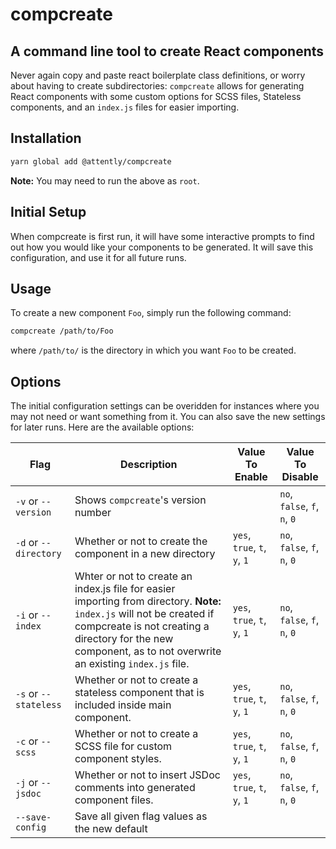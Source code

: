 # compcreate
## A command line tool to create React components

Never again copy and paste react boilerplate class definitions, or worry about having to create subdirectories: `compcreate` allows for generating React components with some custom options for SCSS files, Stateless components, and an `index.js` files for easier importing.

## Installation
```bash
yarn global add @attently/compcreate
```

**Note:** You may need to run the above as `root`.

## Initial Setup
When compcreate is first run, it will have some interactive prompts to find out how you would like your components to be generated. It will save this configuration, and use it for all future runs.

## Usage
To create a new component `Foo`, simply run the following command:
```bash
compcreate /path/to/Foo
```
where `/path/to/` is the directory in which you want `Foo` to be created.

## Options
The initial configuration settings can be overidden for instances where you may not need or want something from it. You can also save the new settings for later runs. Here are the available options:

| Flag                    | Description                                                                                                                                                                                                                             | Value To Enable                | Value To Disable               |
| ----------------------- | --------------------------------------------------------------------------------------------------------------------------------------------------------------------------------------------------------------------------------------- | ------------------------------ | ------------------------------ |
| `-v` or `--version`     | Shows `compcreate`'s version number                                                                                                                                                                                                     |                                | `no`, `false`, `f`, `n`, `0`   |
| `-d` or `--directory`   | Whether or not to create the component in a new directory                                                                                                                                                                               | `yes`, `true`, `t`, `y`, `1`   | `no`, `false`, `f`, `n`, `0`   |
| `-i` or `--index`       | Whter or not to create an index.js file for easier importing from directory. **Note:** `index.js` will not be created if compcreate is not creating a directory for the new component, as to not overwrite an existing `index.js` file. | `yes`, `true`, `t`, `y`, `1`   | `no`, `false`, `f`, `n`, `0`   |
| `-s` or `--stateless`   | Whether or not to create a stateless component that is included inside main component.                                                                                                                                                  | `yes`, `true`, `t`, `y`, `1`   | `no`, `false`, `f`, `n`, `0`   |
| `-c` or `--scss`        | Whether or not to create a SCSS file for custom component styles.                                                                                                                                                                       | `yes`, `true`, `t`, `y`, `1`   | `no`, `false`, `f`, `n`, `0`   |
| `-j` or `--jsdoc`       | Whether or not to insert JSDoc comments into generated component files.                                                                                                                                                                 | `yes`, `true`, `t`, `y`, `1`   | `no`, `false`, `f`, `n`, `0`   |
| `--save-config`         | Save all given flag values as the new default                                                                                                                                                                                           |                                |                                |
